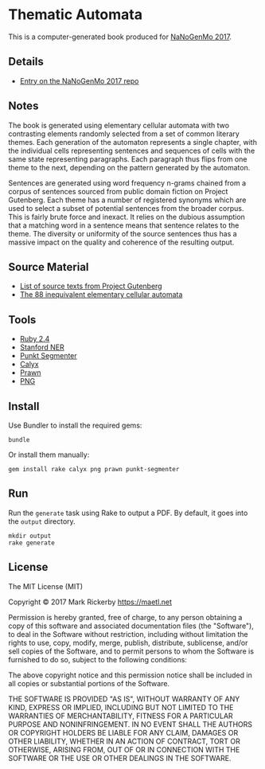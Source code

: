 # Thematic Automata

This is a computer-generated book produced for [NaNoGenMo 2017](https://github.com/NaNoGenMo/2017).

## Details

- [Entry on the NaNoGenMo 2017 repo](https://github.com/NaNoGenMo/2017/issues/129)

## Notes

The book is generated using elementary cellular automata with two contrasting elements randomly selected from a set of common literary themes. Each generation of the automaton represents a single chapter, with the individual cells representing sentences and sequences of cells with the same state representing paragraphs. Each paragraph thus flips from one theme to the next, depending on the pattern generated by the automaton.

Sentences are generated using word frequency n-grams chained from a corpus of sentences sourced from public domain fiction on Project Gutenberg. Each theme has a number of registered synonyms which are used to select a subset of potential sentences from the broader corpus. This is fairly brute force and inexact. It relies on the dubious assumption that a matching word in a sentence means that sentence relates to the theme. The diversity or uniformity of the source sentences thus has a massive impact on the quality and coherence of the resulting output.

## Source Material

- [List of source texts from Project Gutenberg](https://github.com/maetl/thematic-automata/tree/master/content/appendix.txt)
- [The 88 inequivalent elementary cellular automata](https://en.wikipedia.org/wiki/Elementary_cellular_automaton#Random_initial_state)

## Tools

- [Ruby 2.4](https://ruby-lang.org)
- [Stanford NER](https://nlp.stanford.edu/software/CRF-NER.html)
- [Punkt Segmenter](https://rubygems.org/gems/punkt-segmenter)
- [Calyx](http://calyx-rb.org/)
- [Prawn](https://github.com/prawnpdf/prawn)
- [PNG](https://rubygems.org/gems/png)

## Install

Use Bundler to install the required gems:

```
bundle
```

Or install them manually:

```
gem install rake calyx png prawn punkt-segmenter
```

## Run

Run the `generate` task using Rake to output a PDF. By default, it goes into the `output` directory.

```
mkdir output
rake generate
```

## License

The MIT License (MIT)

Copyright © 2017 Mark Rickerby <https://maetl.net>

Permission is hereby granted, free of charge, to any person obtaining a copy
of this software and associated documentation files (the "Software"), to deal
in the Software without restriction, including without limitation the rights
to use, copy, modify, merge, publish, distribute, sublicense, and/or sell
copies of the Software, and to permit persons to whom the Software is
furnished to do so, subject to the following conditions:

The above copyright notice and this permission notice shall be included in
all copies or substantial portions of the Software.

THE SOFTWARE IS PROVIDED "AS IS", WITHOUT WARRANTY OF ANY KIND, EXPRESS OR
IMPLIED, INCLUDING BUT NOT LIMITED TO THE WARRANTIES OF MERCHANTABILITY,
FITNESS FOR A PARTICULAR PURPOSE AND NONINFRINGEMENT. IN NO EVENT SHALL THE
AUTHORS OR COPYRIGHT HOLDERS BE LIABLE FOR ANY CLAIM, DAMAGES OR OTHER
LIABILITY, WHETHER IN AN ACTION OF CONTRACT, TORT OR OTHERWISE, ARISING FROM,
OUT OF OR IN CONNECTION WITH THE SOFTWARE OR THE USE OR OTHER DEALINGS IN
THE SOFTWARE.

